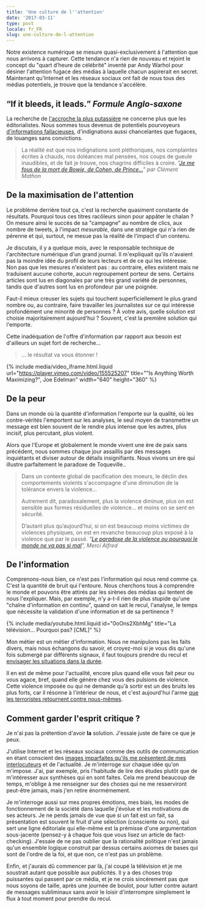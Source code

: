 ```yaml
---
title: 'Une culture de l''attention'
date: '2017-03-11'
type: post
locale: fr_FR
slug: une-culture-de-l-attention
---
```


Notre existence numérique se mesure quasi-exclusivement à l'attention que nous arrivons à capturer. Cette tendance n'a rien de nouveau et rejoint le concept du "quart d’heure de célébrité" inventé par Andy Warhol pour désiner l'attention fugace des médias à laquelle chacun aspirerait en secret. Maintenant qu'Internet et les réseaux sociaux ont fait de nous tous des médias potentiels, je trouve que la tendance s'accélère.

## <q>If it bleeds, it leads.</q> <cite>Formule Anglo-saxone</cite>

La recherche de [l'accroche la plus putassière](https://medium.com/social-media-tips/30-ultimate-headline-formulas-for-tweets-posts-articles-and-emails-2a00fd69f680#.nl0vu7ic7 '"30 Ultimate Headline Formulas for Tweets Posts Articles and Emails", Kevan Lee') ne concerne plus que les éditorialistes. Nous sommes tous devenus de potentiels pourvoyeurs [d'informations fallacieuses](https://medium.com/@ketch/click-on-this-f-cking-outrage-that-is-not-at-all-what-it-seems-a199e6699ad3#.6sozu26wr '"Click on this f**cking outrage (that is not at all what it seems).", Daniel Ketchell'), d'indignations aussi chancelantes que fugaces, de louanges sans convictions.

> La réalité est que nos indignations sont pléthoriques, nos complaintes écrites à chauds, nos doléances mal pensées, nos coups de gueule inaudibles, et de fait je trouve, nos chagrins difficiles à croire.
> <cite>"[Je me fous de la mort de Bowie, de Cohen, de Prince…](http://www.the-drone.com/magazine/je-me-fous-de-la-mort-de-bowie-de-cohen-de-prince/)" par Clément Mathon</cite>

## De la maximisation de l'attention

Le problème derrière tout ça, c'est la recherche quasiment constante de résultats. Pourquoi tous ces titres racôleurs sinon pour appâter le chalan ? On mesure ainsi le succès de sa "campagne" au nombre de clics, aux nombre de tweets, à l'impact _mesurable_, dans une stratégie qui n'a rien de pérenne et qui, surtout, ne mesue pas la réalité de l'impact d'un contenu.

Je discutais, il y a quelque mois, avec le responsable technique de l'architecture numérique d'un grand journal. Il m'expliquait qu'ils n'avaient pas la moindre idée du profil de leurs lecteurs et de ce qui les intéresse. Non pas que les mesures n'existent pas : au contraire, elles existent mais ne traduisent aucune cohorte, aucun regroupement porteur de sens. Certains articles sont lus en diagonales par une très grand variété de personnes, tandis que d'autres sont lus en profondeur par une poignée.

Faut-il mieux creuser les sujets qui touchent superficiellement le plus grand nombre ou, au contraire, faire travailler les journalistes sur ce qui intéresse profondément une minorité de personnes ? À votre avis, quelle solution est choisie majoritairement aujourd'hui ? Souvent, c'est la première solution qui l'emporte.

Cette inadéquation de l'offre d'information par rapport aux besoin est d'ailleurs un sujet fort de recherche…

> … le résultat va vous étonner !

{% include media/video_iframe.html.liquid url="https://player.vimeo.com/video/155525207" title="&quot;Is Anything Worth Maximizing?&quot;, Joe Edelman" width="640" height="360" %}

## De la peur

Dans un monde où la quantité d'information l'emporte sur la qualité, où les contre-vérités l'emportent sur les analyses, le seul moyen de transmettre un message est bien souvent de le rendre plus intense que les autres, plus incisif, plus percutant, plus violent.

Alors que l'Europe et globalement le monde vivent une ère de paix sans précédent, nous sommes chaque jour assaillis par des messages inquiétants et diviser autour de détails insignifiants. Nous vivons un ère qui illustre parfaitement le paradoxe de Toqueville..

> Dans un contexte global de pacification des moeurs, le déclin des comportements violents s'accompagne d'une diminution de la tolérance envers la violence…
>
> Autrement dit, paradoxalement, plus la violence diminue, plus on est sensible aux formes résiduelles de violence... et moins on se sent en sécurité.
>
> D’autant plus qu’aujourd’hui, si on est beaucoup moins victimes de violences physiques, on est en revanche beaucoup plus exposé à la violence que par le passé.
> <cite>"[Le paradoxe de la violence ou pourquoi le monde ne va pas si mal](http://www.mercialfred.com/topos/paradoxe-violence-monde)", Merci Alfred</cite>

## De l'information

Comprenons-nous bien, ce n'est pas l'information qui nous rend comme ça. C'est la quantité de bruit qui l'entoure. Nous cherchons tous à comprendre le monde et pouvons être attirés par les sirènes des médias qui tentent de nous l'expliquer. Mais, par exemple, n'y a-t-il rien de plus stupide qu'une "chaîne d'information en continu", quand on sait le recul, l'analyse, le temps que nécessite la validation d'une information et de sa pertinence ?

{% include media/youtube.html.liquid id="0oOns2XbhMg" title="La télévision... Pourquoi pas? [CML]" %}

Mon métier est un métier d'information. Nous ne manipulons pas les faits divers, mais nous échangons du savoir, et croyez-moi si je vous dis qu'une fois submergé par différents signaux, il faut toujours prendre du recul et [envisager les situations dans la durée](/2016/12/le-web-au-futur/).

Il en est de même pour l'actualité, encore plus quand elle vous fait peur ou vous agace, bref, quand elle génère chez vous des pulsions de violence. Cette violence imposée ou qui ne demande qu'à sortir est un des bruits les plus forts, car il résonne à l'intérieur de nous, et c'est aujourd'hui l'arme [que les terroristes retournent contre nous-mêmes](/2016/08/la-strategie-de-la-mouche/ "La Stratégie de la mouche").

## Comment garder l'esprit critique ?

Je n'ai pas la prétention d'avoir **la** solution. J'essaie juste de faire ce que je peux.

J'utilise Internet et les réseaux sociaux comme des outils de communication en étant conscient des [images imparfaites qu'ils me présentent de mes interlocuteurs](/2017/02/comparaison-numerique/) et de l'actualité. Je m'interroge sur chaque idée qu'on m'impose. J'ai, par exemple, pris l'habitude de lire des études plutôt que de m'intéresser aux synthèses qui en sont faites. Cela me prend beaucoup de temps, m'oblige à me renseigner sur des choses qui ne me resserviront peut-être jamais, mais j'en retire énormémement.

Je m'interroge aussi sur mes propres émotions, mes biais, les modes de fonctionnement de la société dans laquelle j'évolue et les motivations de ses acteurs. Je ne perds jamais de vue que si un fait est un fait, sa présentation est souvent le fruit d'une sélection (consciente ou non), qui sert une ligne éditoriale qui elle-même est la prémisse d'une argumentation sous-jacente (pensez-y à chaque fois que vous lisez un article de <span lang="en">fact-checking</span>). J'essaie de ne pas oublier que la rationalité politique n'est jamais qu'un ensemble logique construit par dessus certains axiomes de bases qui sont de l'ordre de la foi, et que non, ce n'est pas un problème.

Enfin, et j'aurais dû commencer par là, j'ai coupé la télévision et je me soustrait autant que possible aux publicités. Il y a des choses trop puissantes qui passent par ce média, et je ne crois sincèrement pas que nous soyons de taille, après une journée de boulot, pour lutter contre autant de messages subliminaux sans avoir le loisir d'interrompre simplement le flux à tout moment pour prendre du recul.

